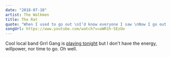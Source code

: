 ```yaml
---
date: "2018-07-10"
artist: The Walkmen
title: The Rat
quote: "When I used to go out \nI’d know everyone I saw \nNow I go out alone \nIf I go out at all"
songUrl: https://www.youtube.com/watch?v=aWR1h-5EzUo
---
```


Cool local band Grrl Gang is [playing tonight](https://mobile.twitter.com/visiting_jogja/status/1016500242651361280) but I don't have the energy, willpower, nor time to go. Oh well.